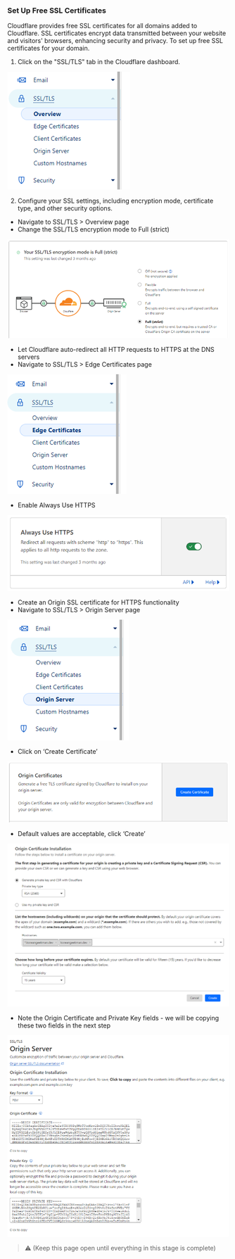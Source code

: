 ### Set Up Free SSL Certificates

Cloudflare provides free SSL certificates for all domains added to Cloudflare. SSL certificates encrypt data transmitted between your website and visitors' browsers, enhancing security and privacy. To set up free SSL certificates for your domain.

1. Click on the "SSL/TLS" tab in the Cloudflare dashboard.

![image](/images/image22.png)

2. Configure your SSL settings, including encryption mode, certificate type, and other security options.

* Navigate to SSL/TLS > Overview page
* Change the SSL/TLS encryption mode to  Full (strict) 

![image](/images/image12.png)

* Let Cloudflare auto-redirect all HTTP requests to HTTPS at the DNS servers
* Navigate to SSL/TLS > Edge Certificates page

![image](/images/image64.png)

* Enable Always Use HTTPS

![image](/images/image43.png)

* Create an Origin SSL certificate for HTTPS functionality
* Navigate to SSL/TLS > Origin Server page

![image](/images/image27.png)

* Click on ‘Create Certificate’

![image](/images/image59.png)

* Default values are acceptable, click ‘Create’

![image](/images/image23.png)

* Note the Origin Certificate and Private Key fields - we will be copying these two fields in the next step

![image](/images/image1.png)

> ⚠️ (Keep this page open until everything in this stage is complete)
